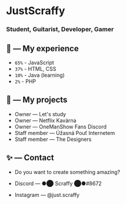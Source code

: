 # JustScraffy

### Student, Guitarist, Developer, Gamer

## 🔧 — My experience

- `65%` - JavaScript
- `37%` - HTML, CSS
- `10%` - Java (learning)
- `2%` - PHP

## 📆 — My projects

- Owner — Let's study
- Owner — Netflix Kavárna
- Owner — OneManShow Fans Discord
- Staff member — Úžasná Pouť Internetem
- Staff member — The Designers


## ✨ — Contact
- Do you want to create something amazing?

- Discord — ●⬤ Scraffy ⬤●#8672
- Instagram — @just.scraffy
